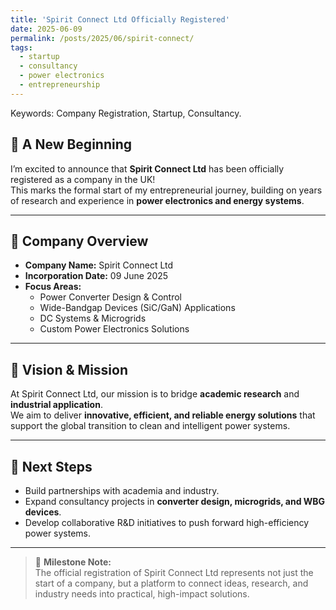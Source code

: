 ```yaml
---
title: 'Spirit Connect Ltd Officially Registered'
date: 2025-06-09
permalink: /posts/2025/06/spirit-connect/
tags:
  - startup
  - consultancy
  - power electronics
  - entrepreneurship
---
```


Keywords: Company Registration, Startup, Consultancy.

## 🎉 A New Beginning  

I’m excited to announce that **Spirit Connect Ltd** has been officially registered as a company in the UK!  
This marks the formal start of my entrepreneurial journey, building on years of research and experience in **power electronics and energy systems**.

---

## 🏢 Company Overview  

- **Company Name:** Spirit Connect Ltd  
- **Incorporation Date:** 09 June 2025  
- **Focus Areas:**  
  - Power Converter Design & Control  
  - Wide-Bandgap Devices (SiC/GaN) Applications  
  - DC Systems & Microgrids  
  - Custom Power Electronics Solutions  

---

## 🚀 Vision & Mission  

At Spirit Connect Ltd, our mission is to bridge **academic research** and **industrial application**.  
We aim to deliver **innovative, efficient, and reliable energy solutions** that support the global transition to clean and intelligent power systems.  

---

## 📌 Next Steps  

- Build partnerships with academia and industry.  
- Expand consultancy projects in **converter design, microgrids, and WBG devices**.  
- Develop collaborative R&D initiatives to push forward high-efficiency power systems.  

---

> 🧠 **Milestone Note:**  
The official registration of Spirit Connect Ltd represents not just the start of a company, but a platform to connect ideas, research, and industry needs into practical, high-impact solutions.
